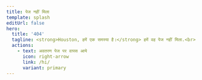 ```yaml
---
title: पेज नहीं मिला
template: splash
editUrl: false
hero:
  title: '404'
  tagline: <strong>Houston, हमें एक समस्या है।</strong> हमें वह पेज नहीं मिला.<br> URL जांचें या खोज बार का उपयोग करने का प्रयास करें।
  actions:
    - text: अवतरण पेज पर वापस आये
      icon: right-arrow
      link: /hi/
      variant: primary
---
```

